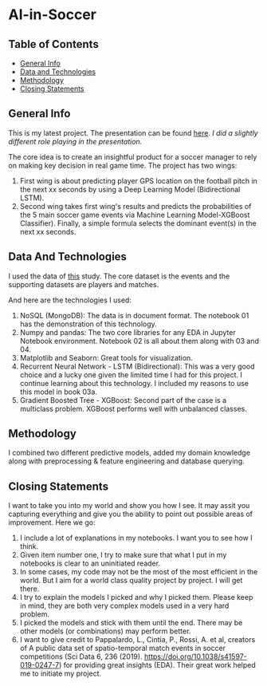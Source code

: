 # AI-in-Soccer

## Table of Contents
* [General Info](#general-info)
* [Data and Technologies](#data-and-technologies)
* [Methodology](#methodology)
* [Closing Statements](#closing-statements)

## General Info
This is my latest project. The presentation can be found [here](https://www.youtube.com/watch?v=mEMU-EshNfc&feature=youtu.be). *I did a slightly different role playing in the presentation.*

The core idea is to create an insightful product for a soccer manager to rely on making key decision in real game time. The project has two wings: 
 1) First wing is about predicting player GPS location on the football pitch in the next xx seconds by using a Deep Learning Model (Bidirectional LSTM). 
 2) Second wing takes first wing's results and predicts the probabilities of the 5 main soccer game events via Machine Learning Model-XGBoost Classifier). Finally, a simple formula selects the dominant event(s) in the next xx seconds.

## Data And Technologies

I  used the data of [this](https://www.nature.com/articles/s41597-019-0247-7) study. The core dataset is the events and the supporting datasets are players and matches.

And here are the technologies I used:
  1) NoSQL (MongoDB): The data is in document format. The notebook 01 has the demonstration of this technology.
  2) Numpy and pandas: The two core libraries for any EDA in Jupyter Notebook environment. Notebook 02 is all about them along with 03 and 04.
  3) Matplotlib and Seaborn: Great tools for visualization.
  4) Recurrent Neural Network - LSTM (Bidirectional): This was a very good choice and a lucky one given the limited time I had for this project. I continue learning about this technology. I included my reasons to use this model in book 03a.
  5) Gradient Boosted Tree - XGBoost: Second part of the case is a multiclass problem. XGBoost performs well with unbalanced classes.

## Methodology

I combined two different predictive models, added my domain knowledge along with preprocessing & feature engineering and database querying.

## Closing Statements

I want to take you into my world and show you how I see. It may assit you capturing everything and give you the ability to point out possible areas of improvement. Here we go:
  1) I include a lot of explanations in my notebooks. I want you to see how I think.
  2) Given item number one, I try to make sure that what I put in my notebooks is clear to an uninitiated reader.
  3) In some cases, my code may not be the most of the most efficient in the world. But I aim for a world class quality project by project. I will get there.
  4) I try to explain the models I picked and why I picked them. Please keep in mind, they are both very complex models used in a very hard problem.
  5) I picked the models and stick with them until the end. There may be other models (or combinations) may perform better. 
  6) I want to give credit to Pappalardo, L., Cintia, P., Rossi, A. et al, creators of A public data set of spatio-temporal match events in soccer competitions (Sci Data 6, 236 (2019). https://doi.org/10.1038/s41597-019-0247-7) for providing great insights (EDA). Their great work helped me to initiate my project.

